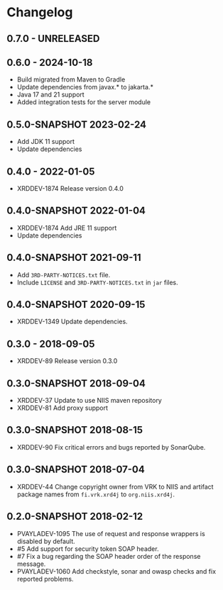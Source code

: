 # Changelog

## 0.7.0 - UNRELEASED

## 0.6.0 - 2024-10-18
- Build migrated from Maven to Gradle 
- Update dependencies from javax.* to jakarta.*
- Java 17 and 21 support 
- Added integration tests for the server module

## 0.5.0-SNAPSHOT 2023-02-24
- Add JDK 11 support
- Update dependencies
 
## 0.4.0 - 2022-01-05
- XRDDEV-1874 Release version 0.4.0

## 0.4.0-SNAPSHOT 2022-01-04
- XRDDEV-1874 Add JRE 11 support
- Update dependencies

## 0.4.0-SNAPSHOT 2021-09-11
- Add `3RD-PARTY-NOTICES.txt` file.
- Include `LICENSE` and `3RD-PARTY-NOTICES.txt` in `jar` files. 

## 0.4.0-SNAPSHOT 2020-09-15
- XRDDEV-1349 Update dependencies.

## 0.3.0 - 2018-09-05
- XRDDEV-89 Release version 0.3.0

## 0.3.0-SNAPSHOT 2018-09-04
- XRDDEV-37 Update to use NIIS maven repository
- XRDDEV-81 Add proxy support

## 0.3.0-SNAPSHOT 2018-08-15
- XRDDEV-90 Fix critical errors and bugs reported by SonarQube.

## 0.3.0-SNAPSHOT 2018-07-04
- XRDDEV-44 Change copyright owner from VRK to NIIS and artifact package names from `fi.vrk.xrd4j` to `org.niis.xrd4j`.

## 0.2.0-SNAPSHOT 2018-02-12
- PVAYLADEV-1095 The use of request and response wrappers is disabled by default.
- #5 Add support for security token SOAP header.
- #7 Fix a bug regarding the SOAP header order of the response message.
- PVAYLADEV-1060 Add checkstyle, sonar and owasp checks and fix reported problems.
